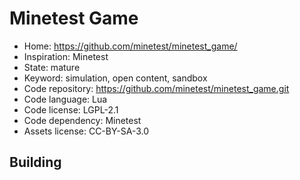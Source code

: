 # Minetest Game

- Home: https://github.com/minetest/minetest_game/
- Inspiration: Minetest
- State: mature
- Keyword: simulation, open content, sandbox
- Code repository: https://github.com/minetest/minetest_game.git
- Code language: Lua
- Code license: LGPL-2.1
- Code dependency: Minetest
- Assets license: CC-BY-SA-3.0

## Building
